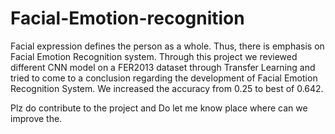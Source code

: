 # Facial-Emotion-recognition
Facial expression defines the person as a whole. Thus, there is emphasis on Facial Emotion Recognition system. Through this project we reviewed different CNN model on a FER2013 dataset through Transfer Learning and tried to come to a conclusion regarding the development of Facial Emotion Recognition System. We increased the accuracy from 0.25 to best of 0.642.

Plz do contribute to the project and Do let me know place where can we improve the. 
